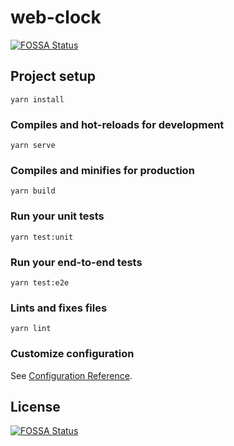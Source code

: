 # web-clock
[![FOSSA Status](https://app.fossa.com/api/projects/git%2Bgithub.com%2Fkou64yama%2Fweb-clock.svg?type=shield)](https://app.fossa.com/projects/git%2Bgithub.com%2Fkou64yama%2Fweb-clock?ref=badge_shield)


## Project setup
```
yarn install
```

### Compiles and hot-reloads for development
```
yarn serve
```

### Compiles and minifies for production
```
yarn build
```

### Run your unit tests
```
yarn test:unit
```

### Run your end-to-end tests
```
yarn test:e2e
```

### Lints and fixes files
```
yarn lint
```

### Customize configuration
See [Configuration Reference](https://cli.vuejs.org/config/).


## License
[![FOSSA Status](https://app.fossa.com/api/projects/git%2Bgithub.com%2Fkou64yama%2Fweb-clock.svg?type=large)](https://app.fossa.com/projects/git%2Bgithub.com%2Fkou64yama%2Fweb-clock?ref=badge_large)
